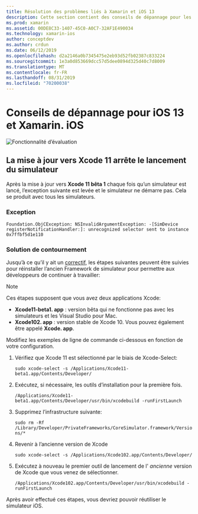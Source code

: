 ```yaml
---
title: Résolution des problèmes liés à Xamarin et iOS 13
description: Cette section contient des conseils de dépannage pour les fonctionnalités Xamarin relatives à iOS 13.
ms.prod: xamarin
ms.assetid: 00DE8C33-1407-45C0-A0C7-32AF1E490034
ms.technology: xamarin-ios
author: conceptdev
ms.author: crdun
ms.date: 06/12/2019
ms.openlocfilehash: d2a2146a0b7345475e2eb93d52fb02387c833224
ms.sourcegitcommit: 1e3a0d853669dcc57d5dee0894d325d40c7d8009
ms.translationtype: MT
ms.contentlocale: fr-FR
ms.lasthandoff: 08/31/2019
ms.locfileid: "70200038"
---
```

# <a name="troubleshooting-tips-for-ios-13-and-xamarinios"></a>Conseils de dépannage pour iOS 13 et Xamarin. iOS

![Fonctionnalité d’évaluation](~/media/shared/preview.png)

## <a name="updating-to-xcode-11-stops-the-simulator-from-launching"></a>La mise à jour vers Xcode 11 arrête le lancement du simulateur

Après la mise à jour vers **Xcode 11 bêta 1** chaque fois qu’un simulateur est lancé, l’exception suivante est levée et le simulateur ne démarre pas. Cela se produit avec tous les simulateurs.

### <a name="exception"></a>Exception

`Foundation.ObjCException: NSInvalidArgumentException: -[SimDevice registerNotificationHandler:]: unrecognized selector sent to instance 0x7ffbf5d1e110`

### <a name="workaround"></a>Solution de contournement

Jusqu’à ce qu’il y ait un [correctif](https://github.com/xamarin/xamarin-macios/issues/6216), les étapes suivantes peuvent être suivies pour réinstaller l’ancien Framework de simulateur pour permettre aux développeurs de continuer à travailler:

> [!NOTE]
> Ces étapes supposent que vous avez deux applications Xcode:
> - **Xcode11-beta1. app** : version bêta qui ne fonctionne pas avec les simulateurs et les Visual Studio pour Mac.
> - **Xcode102. app** : version stable de Xcode 10. Vous pouvez également être appelé **Xcode. app**.
>
> Modifiez les exemples de ligne de commande ci-dessous en fonction de votre configuration.

1. Vérifiez que Xcode 11 est sélectionné par le biais de Xcode-Select:

   `sudo xcode-select -s /Applications/Xcode11-beta1.app/Contents/Developer/`

2. Exécutez, si nécessaire, les outils d’installation pour la première fois.

    `/Applications/Xcode11-beta1.app/Contents/Developer/usr/bin/xcodebuild -runFirstLaunch`

3. Supprimez l’infrastructure suivante:

    `sudo rm -Rf  /Library/Developer/PrivateFrameworks/CoreSimulator.framework/Versions/*`

4. Revenir à l’ancienne version de Xcode

   `sudo xcode-select -s /Applications/Xcode102.app/Contents/Developer/`

5. Exécutez à nouveau le premier outil de lancement de l' _ancienne_ version de Xcode que vous venez de sélectionner.

   `/Applications/Xcode102.app/Contents/Developer/usr/bin/xcodebuild -runFirstLaunch`

Après avoir effectué ces étapes, vous devriez pouvoir réutiliser le simulateur iOS.
